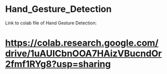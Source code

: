 # Hand_Gesture_Detection
Link to colab file of Hand Gesture Detection:
# https://colab.research.google.com/drive/1uAUICbnOOA7HAizVBucndOr2fmf1RYg8?usp=sharing

